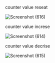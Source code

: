counter value reseat

![Screenshot (616)](https://github.com/user-attachments/assets/fed61a07-4527-4f74-b747-17d5f9c94a6f)

counter value increse

![Screenshot (614)](https://github.com/user-attachments/assets/1180abc5-1b1c-4066-b2d3-773be9fd594f)

counter value decrise

![Screenshot (615)](https://github.com/user-attachments/assets/c55017c6-29c9-4b50-9f3f-011cea69a4f3)
